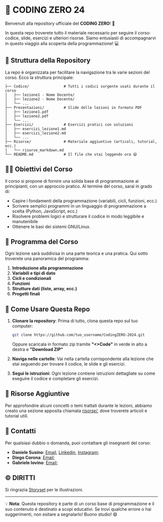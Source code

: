 # 🚀 CODING ZERO 24

Benvenuti alla repository ufficiale del **CODING ZERO**! 🎉

In questa repo troverete tutto il materiale necessario per seguire il corso: codice, slide, esercizi e ulteriori risorse. Siamo entusiasti di accompagnarvi in questo viaggio alla scoperta della programmazione! 💻

## 📂 Struttura della Repository

La repo è organizzata per facilitare la navigazione tra le varie sezioni del corso. Ecco la struttura principale:

```
├── Codice/                # Tutti i codici sorgente usati durante il corso
│   ├── lezione1 - Nome Docente/
│   ├── lezione2 - Nome Docente/
│   └── ...
├── Presentazioni/         # Slide delle lezioni in formato PDF
│   ├── lezione1.pdf
│   ├── lezione2.pdf
│   └── ...
├── Esercizi/              # Esercizi pratici con soluzioni
│   ├── esercizi_lezione1.md
│   ├── esercizi_lezione2.md
│   └── ...
├── Risorse/               # Materiale aggiuntivo (articoli, tutorial, ecc.)
│   └── risorse_markdown.md
└── README.md              # Il file che stai leggendo ora 😄
```

## 👨‍🏫 Obiettivi del Corso

Il corso si propone di fornire una solida base di programmazione ai principianti, con un approccio pratico. Al termine del corso, sarai in grado di:

- Capire i fondamenti della programmazione (variabili, cicli, funzioni, ecc.)
- Scrivere semplici programmi in un linguaggio di programmazione a scelta (Python, JavaScript, ecc.)
- Risolvere problemi logici e strutturare il codice in modo leggibile e manutenibile
- Ottenere le basi dei sistemi GNU/Linux.

## 📅 Programma del Corso

Ogni lezione sarà suddivisa in una parte teorica e una pratica. Qui sotto troverete una panoramica del programma:

1. **Introduzione alla programmazione**
2. **Variabili e tipi di dato**
3. **Cicli e condizionali**
4. **Funzioni**
5. **Strutture dati (liste, array, ecc.)**
6. **Progetti finali**

## 📝 Come Usare Questa Repo

1. **Clonare la repository**: Prima di tutto, clona questa repo sul tuo computer:

   ```bash
   git clone https://github.com/tuo_username/CodingZERO-2024.git
   ```

   Oppure scaricala in formato zip tramite **"<>Code"** in verde in alto a destra e **"Download ZIP"**

2. **Naviga nelle cartelle**: Vai nella cartella corrispondente alla lezione che stai seguendo per trovare il codice, le slide e gli esercizi.

3. **Segui le istruzioni**: Ogni lezione contiene istruzioni dettagliate su come eseguire il codice e completare gli esercizi.

## 🔗 Risorse Aggiuntive

Per approfondire alcuni concetti o temi trattati durante le lezioni, abbiamo creato una sezione apposita chiamata [risorse/](./risorse/), dove troverete articoli e tutorial utili.

## 📧 Contatti

Per qualsiasi dubbio o domanda, puoi contattare gli insegnanti del corso:

- **Daniele Susino**: [Email](mailto:susino.daniele@outlook.com), [Linkedin](https://www.linkedin.com/in/susinodaniele/), [Instagram](https://www.instagram.com/daniele.susino/);
- **Diego Corona**: [Email](mailto:corona.diego@outlook.com);
- **Gabriele Iovino**: [Email](mailto:gabrieleiovino839@gmail.com);

## ©️ DIRITTI

Si ringrazia [Storyset](https://storyset.com) per le illustrazioni.

---

💡 **Nota**: Questa repository è parte di un corso base di programmazione e il suo contenuto è destinato a scopi educativi. Se trovi qualche errore o hai suggerimenti, non esitare a segnalarlo! Buono studio! 😄

